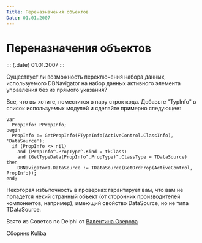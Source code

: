 ```yaml
---
Title: Переназначения объектов
Date: 01.01.2007
---
```



Переназначения объектов
=======================

::: {.date}
01.01.2007
:::

Существует ли возможность переключения набора данных, используемого
DBNavigator на набор данных активного элемента управления без из прямого
указания?

Все, что вы хотите, поместится в пару строк кода. Добавьте \"TypInfo\" в
список используемых модулей и сделайте примерно следующее:

    var
      PropInfo: PPropInfo;
    begin
      PropInfo := GetPropInfo(PTypeInfo(ActiveControl.ClassInfo), 'DataSource');
      if (PropInfo <> nil)
        and (PropInfo^.PropType^.Kind = tkClass)
        and (GetTypeData(PropInfo^.PropType)^.ClassType = TDataSource) then
        DBNavigator1.DataSource := TDataSource(GetOrdProp(ActiveControl, PropInfo));
    end;

Некоторая избыточность в проверках гарантирует вам, что вам не попадется
некий странный объект (от сторонних производителей компонентов,
например), имеющий свойство DataSource, но не типа TDataSource.

Взято из Советов по Delphi от [Валентина
Озерова](mailto:mailto:webmaster@webinspector.com)

Сборник Kuliba

